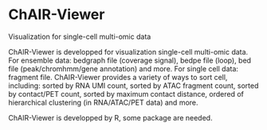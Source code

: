 # ChAIR-Viewer
Visualization for single-cell multi-omic data


ChAIR-Viewer is developped for visualization single-cell multi-omic data. For ensemble data: bedgraph file (coverage signal), bedpe file (loop), bed file (peak/chromhmm/gene annotation) and more. For single cell data: fragment file. ChAIR-Viewer provides a variety of ways to sort cell, including: sorted by RNA UMI count, sorted by ATAC fragment count, sorted by contact/PET count, sorted by maximum contact distance, ordered of hierarchical clustering (in RNA/ATAC/PET data) and more.

ChAIR-Viewer is developped by R, some package are needed.
```

```
